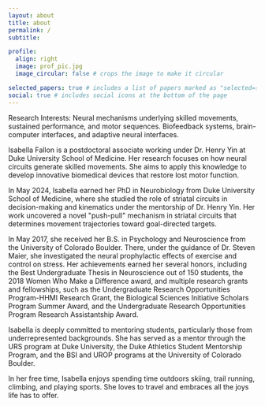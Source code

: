 ```yaml
---
layout: about
title: about
permalink: /
subtitle: 

profile:
  align: right
  image: prof_pic.jpg
  image_circular: false # crops the image to make it circular

selected_papers: true # includes a list of papers marked as "selected={true}"
social: true # includes social icons at the bottom of the page
---
```


Research Interests:
Neural mechanisms underlying skilled movements, sustained performance, and motor sequences. Biofeedback systems, brain-computer interfaces, and adaptive neural interfaces.

Isabella Fallon is a postdoctoral associate working under Dr. Henry Yin at Duke University School of Medicine. Her research focuses on how neural circuits generate skilled movements. She aims to apply this knowledge to develop innovative biomedical devices that restore lost motor function.

In May 2024, Isabella earned her PhD in Neurobiology from Duke University School of Medicine, where she studied the role of striatal circuits in decision-making and kinematics under the mentorship of Dr. Henry Yin. Her work uncovered a novel "push-pull" mechanism in striatal circuits that determines movement trajectories toward goal-directed targets.

In May 2017, she received her B.S. in Psychology and Neuroscience from the University of Colorado Boulder. There, under the guidance of Dr. Steven Maier, she investigated the neural prophylactic effects of exercise and control on stress. Her achievements earned her several honors, including the Best Undergraduate Thesis in Neuroscience out of 150 students, the 2018 Women Who Make a Difference award, and multiple research grants and fellowships, such as the Undergraduate Research Opportunities Program-HHMI Research Grant, the Biological Sciences Initiative Scholars Program Summer Award, and the Undergraduate Research Opportunities Program Research Assistantship Award.

Isabella is deeply committed to mentoring students, particularly those from underrepresented backgrounds. She has served as a mentor through the URS program at Duke University, the Duke Athletics Student Mentorship Program, and the BSI and UROP programs at the University of Colorado Boulder.

In her free time, Isabella enjoys spending time outdoors skiing, trail running, climbing, and playing sports. She loves to travel and embraces all the joys life has to offer.

